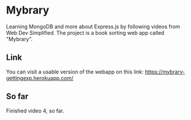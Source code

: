 # Mybrary
Learning MongoDB and more about Express.js by following videos from Web Dev Simplified.
The project is a book sorting web app called "Mybrary".

## Link
You can visit a usable version of the webapp on this link:
https://mybrary-gettingexp.herokuapp.com/

## So far
Finished video 4, so far.